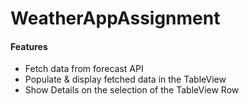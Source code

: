# WeatherAppAssignment

#### Features
- Fetch data from forecast API
- Populate & display fetched data in the TableView
- Show Details on the selection of the TableView Row 
